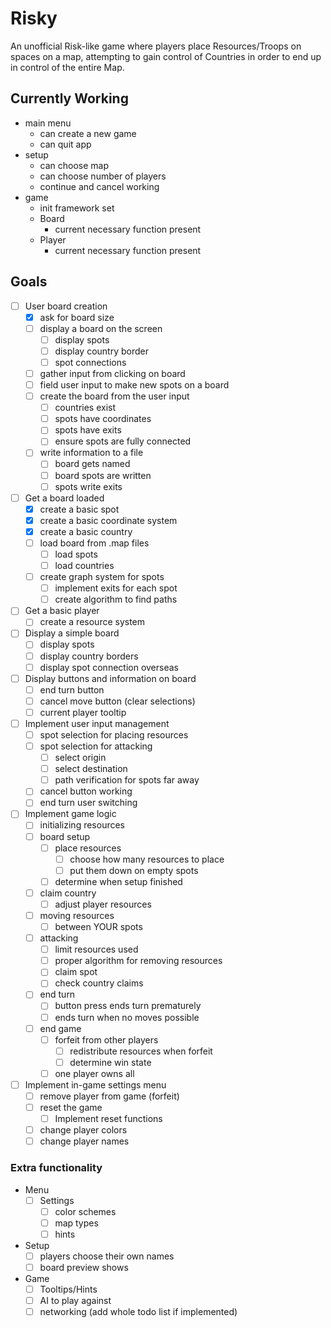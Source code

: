 # Risky

An unofficial Risk-like game where players place Resources/Troops on spaces on a map, attempting to gain control of Countries in order to end up in control of the entire Map.

## Currently Working

* main menu
    * can create a new game
    * can quit app
* setup
    * can choose map
    * can choose number of players
    * continue and cancel working
* game
    * init framework set
    * Board
        * current necessary function present
    * Player
        * current necessary function present
        
## Goals

- [ ] User board creation
    - [x] ask for board size
    - [ ] display a board on the screen
        - [ ] display spots
        - [ ] display country border
        - [ ] spot connections
    - [ ] gather input from clicking on board
    - [ ] field user input to make new spots on a board
    - [ ] create the board from the user input
        - [ ] countries exist
        - [ ] spots have coordinates
        - [ ] spots have exits
        - [ ] ensure spots are fully connected
    - [ ] write information to a file
        - [ ] board gets named
        - [ ] board spots are written
        - [ ] spots write exits
- [ ] Get a board loaded
    - [x] create a basic spot
    - [x] create a basic coordinate system
    - [x] create a basic country
    - [ ] load board from .map files
        - [ ] load spots
        - [ ] load countries
    - [ ] create graph system for spots
        - [ ] implement exits for each spot
        - [ ] create algorithm to find paths
- [ ] Get a basic player
    - [ ] create a resource system
- [ ] Display a simple board
    - [ ] display spots
    - [ ] display country borders
    - [ ] display spot connection overseas
- [ ] Display buttons and information on board
    - [ ] end turn button
    - [ ] cancel move button (clear selections)
    - [ ] current player tooltip
- [ ] Implement user input management
    - [ ] spot selection for placing resources
    - [ ] spot selection for attacking
        - [ ] select origin
        - [ ] select destination
        - [ ] path verification for spots far away
    - [ ] cancel button working
    - [ ] end turn user switching
- [ ] Implement game logic
    - [ ] initializing resources
    - [ ] board setup
        - [ ] place resources
            - [ ] choose how many resources to place
            - [ ] put them down on empty spots
        - [ ] determine when setup finished
    - [ ] claim country
        - [ ] adjust player resources
    - [ ] moving resources
        - [ ] between YOUR spots
    - [ ] attacking
        - [ ] limit resources used
        - [ ] proper algorithm for removing resources
        - [ ] claim spot
        - [ ] check country claims
    - [ ] end turn
        - [ ] button press ends turn prematurely
        - [ ] ends turn when no moves possible
    - [ ] end game
        - [ ] forfeit from other players
            - [ ] redistribute resources when forfeit
            - [ ] determine win state
        - [ ] one player owns all
- [ ] Implement in-game settings menu
    - [ ] remove player from game (forfeit)
    - [ ] reset the game
        - [ ] Implement reset functions
    - [ ] change player colors
    - [ ] change player names

### Extra functionality

* Menu
    - [ ] Settings
        - [ ] color schemes
        - [ ] map types
        - [ ] hints
* Setup
    - [ ] players choose their own names
    - [ ] board preview shows
* Game
    - [ ] Tooltips/Hints
    - [ ] AI to play against
    - [ ] networking (add whole todo list if implemented)
